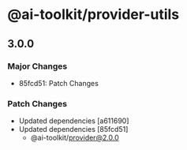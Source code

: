 # @ai-toolkit/provider-utils

## 3.0.0

### Major Changes

- 85fcd51: Patch Changes

### Patch Changes

- Updated dependencies [a611690]
- Updated dependencies [85fcd51]
  - @ai-toolkit/provider@2.0.0
